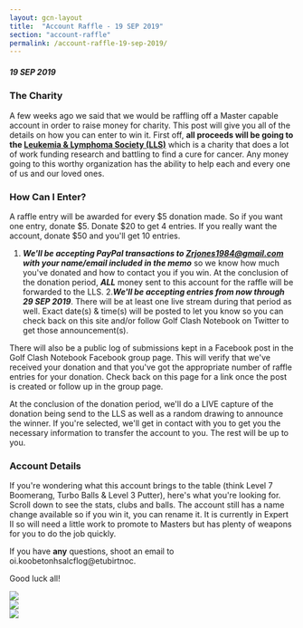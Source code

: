 ```yaml
---
layout: gcn-layout
title:  "Account Raffle - 19 SEP 2019"
section: "account-raffle"
permalink: /account-raffle-19-sep-2019/
---
```


##### 19 SEP 2019

### The Charity

A few weeks ago we said that we would be raffling off a Master capable account in order to raise
money for charity. This post will give you all of the details on how you can enter to win it.
First off, **all proceeds will be going to the <a href="https://www.lls.org/" target="_blank" rel="noopener">Leukemia & Lymphoma Society (LLS)</a>** which is a charity that does a lot of work funding research and battling to find a cure
for cancer. Any money going to this worthy organization has the ability to help each and every one
of us and our loved ones.

### How Can I Enter?

A raffle entry will be awarded for every $5 donation made. So if you want one entry, donate $5.
Donate $20 to get 4 entries. If you really want the account, donate $50 and you'll get 10 entries.

1. ***We'll be accepting PayPal transactions to Zrjones1984@gmail.com with your name/email
included in the memo*** so we know how much you've donated and how to contact you if you win.
At the conclusion of the donation period, ***ALL*** money sent to this account for the raffle will
be forwarded to the LLS.
2.***We'll be accepting entries from now through 29 SEP 2019***. There will be at least one
live stream during that period as well. Exact date(s) & time(s) will be posted to let you know so
you can check back on this site and/or follow Golf Clash Notebook on Twitter to get those
announcement(s).

There will also be a public log of submissions kept in a Facebook post in the Golf Clash Notebook
Facebook group page. This will verify that we've received your donation and that you've got the
appropriate number of raffle entries for your donation. Check back on this page for a link once the
post is created or follow up in the group page.

At the conclusion of the donation period, we'll do a LIVE capture of the donation being send to the
LLS as well as a random drawing to announce the winner. If you're selected, we'll get in contact
with you to get you the necessary information to transfer the account to you. The rest will be up
to you.

### Account Details

If you're wondering what this account brings to the table (think Level 7 Boomerang, Turbo Balls &
Level 3 Putter), here's what you're looking for. Scroll down to see the stats, clubs and balls.
The account still has a name change available so if you win it, you can rename it. It is currently
in Expert II so will need a little work to promote to Masters but has plenty of weapons for you to
do the job quickly.

If you have **any** questions, shoot an email to <span class="font-600 text-backwards">oi.koobetonhsalcflog@etubirtnoc</span>.

Good luck all!

<div class="row">
  <div class="col-sm-12">
    <img src="/img/golfclash/accountraffle/account-stats.jpg" class="pad-8 img-center img-responsive">
  </div>
</div>
<div class="row">
  <div class="col-md-6 col-sm-12">
    <img src="/img/golfclash/accountraffle/account-clubs.jpg" class="pad-8 img-center img-responsive">
  </div>
  <div class="col-md-6 col-sm-12">
    <img src="/img/golfclash/accountraffle/account-balls.jpg" class="pad-8 img-center img-responsive">
  </div>
</div>

